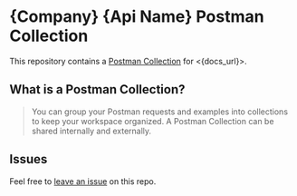 # {Company} {Api Name} Postman Collection

This repository contains a [Postman Collection](https://learning.postman.com/docs/sending-requests/intro-to-collections/) for <{docs_url}>.

## What is a Postman Collection?

> You can group your Postman requests and examples into collections to keep your workspace organized. A Postman Collection can be shared internally and externally.

## Issues

Feel free to [leave an issue](https://github.com/fern-{company}/{company}-postman) on this repo. 
